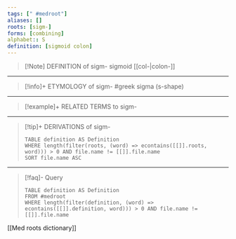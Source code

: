 ```yaml
---
tags: [" #medroot"]
aliases: []
roots: [sigm-]
forms: [combining]
alphabet:: S
definition: [sigmoid colon]
---
```

>[!Note] DEFINITION of sigm-
>sigmoid [[col-|colon-]]
_____
>[!info]+ ETYMOLOGY of sigm-
> #greek sigma (s-shape)
_____
>[!example]+ RELATED TERMS to sigm-
>
_____
>[!tip]+ DERIVATIONS of sigm-
>```dataview
>TABLE definition AS Definition 
>WHERE length(filter(roots, (word) => econtains([[]].roots, word))) > 0 AND file.name != [[]].file.name
>SORT file.name ASC
>```
___
>[!faq]- Query
>```dataview
>TABLE definition AS Definition
>FROM #medroot
>WHERE length(filter(definition, (word) => econtains([[]].definition, word))) > 0 AND file.name != [[]].file.name
>```

[[Med roots dictionary]]